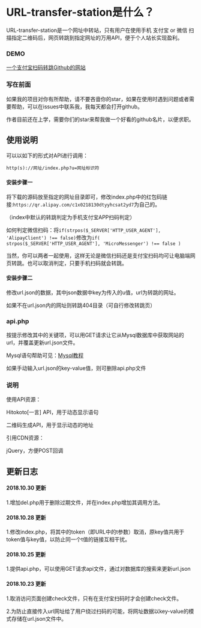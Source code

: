 # URL-transfer-station是什么？
URL-transfer-station是一个网址中转站，只有用户在使用手机 支付宝 or 微信 扫描指定二维码后，网页转跳到指定网址的万用API，便于个人站长实现盈利。

### DEMO

[一个支付宝扫码转跳Github的网站](http://api.jx3pvall.com/?u=github)

### 写在前面

如果我的项目对你有所帮助，请不要吝啬你的star，如果在使用时遇到问题或者需要帮助，可以在issues中联系我，我每天都会打开github。

作者目前还在上学，需要你们的star来帮我做一个好看的github名片，以便求职。

## 使用说明

可以以如下的形式对API进行调用：

```
http(s)://网址/index.php?u=网址标识符
```

#### 安装步骤一

将下载的源码放至指定的网址目录即可，修改index.php中的红包码链接:`https://qr.alipay.com/c1x0218130dtyyhcsat2yd7`为自己的。

（index中默认的转跳判定为手机支付宝APP扫码判定）

如何判定微信扫码：将`if(strpos($_SERVER['HTTP_USER_AGENT'], 'AlipayClient') !== false)`修改为`if( strpos($_SERVER['HTTP_USER_AGENT'], 'MicroMessenger') !== false )`

当然，你可以两者一起使用，这样无论是微信扫码还是支付宝扫码均可让电脑端网页转跳。也可以取消判定，只要手机扫码就会转跳。

#### 安装步骤二

修改url.json的数据，其中json数据中key为传入的u值，url为转跳的网址。

如果不在url.json内的网址则转跳404目录（可自行修改转跳页）

### api.php

按提示修改其中的关键项，可以用GET请求让它从Mysql数据库中获取网站的url，并覆盖更新url.json文件。

Mysql语句帮助可见：[Mysql教程](http://www.runoob.com/mysql/mysql-tutorial.html)

如果手动输入url.json的key-value值，则可删除api.php文件

### 说明
使用API资源：

Hitokoto[一言] API，用于动态显示语句

二维码生成API，用于显示动态的地址

引用CDN资源：

jQuery，方便POST回调

## 更新日志
#### 2018.10.30 更新

1.增加del.php用于删除过期文件，并在index.php增加其调用方法。

#### 2018.10.28 更新

1.修改index.php，将其中的token（即URL中的t参数）取消，原key值共用于token值与key值，以防止同一个t值的链接互相干扰。

#### 2018.10.25 更新

1.提供api.php，可以使用GET请求api文件，通过对数据库的搜索来更新url.json

#### 2018.10.23 更新

1.取消访问页面创建check文件，只有在支付宝扫码时才会创建check文件。

2.为防止直接传入url网址给了用户绕过扫码的可能，将网址数据以key-value的模式存储在url.json文件中。
